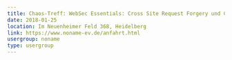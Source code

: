 ```yaml
---
title: Chaos-Treff: WebSec Essentials: Cross Site Request Forgery und Clickjacking
date: 2018-01-25
location: Im Neuenheimer Feld 368, Heidelberg
link: https://www.noname-ev.de/anfahrt.html
usergroup: noname
type: usergroup
---
```

